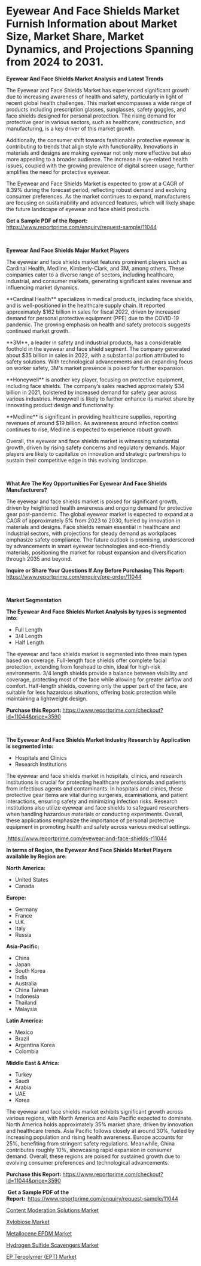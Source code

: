 <p><h1>Eyewear And Face Shields Market Furnish Information about Market Size, Market Share, Market Dynamics, and Projections Spanning from 2024 to 2031.</h1></p><p><strong>Eyewear And Face Shields Market Analysis and Latest Trends</strong></p>
<p><p>The Eyewear and Face Shields Market has experienced significant growth due to increasing awareness of health and safety, particularly in light of recent global health challenges. This market encompasses a wide range of products including prescription glasses, sunglasses, safety goggles, and face shields designed for personal protection. The rising demand for protective gear in various sectors, such as healthcare, construction, and manufacturing, is a key driver of this market growth.</p><p>Additionally, the consumer shift towards fashionable protective eyewear is contributing to trends that align style with functionality. Innovations in materials and designs are making eyewear not only more effective but also more appealing to a broader audience. The increase in eye-related health issues, coupled with the growing prevalence of digital screen usage, further amplifies the need for protective eyewear.</p><p>The Eyewear and Face Shields Market is expected to grow at a CAGR of 8.39% during the forecast period, reflecting robust demand and evolving consumer preferences. As the market continues to expand, manufacturers are focusing on sustainability and advanced features, which will likely shape the future landscape of eyewear and face shield products.</p></p>
<p><strong>Get a Sample PDF of the Report:&nbsp;</strong> <a href="https://www.reportprime.com/enquiry/request-sample/11044?utm_campaign=101&utm_medium=2&utm_source=Github&utm_content=ia&utm_term=29112024&utm_id=eyewear-and-face-shields">https://www.reportprime.com/enquiry/request-sample/11044</a></p>
<p>&nbsp;</p>
<p><strong>Eyewear And Face Shields Major Market Players</strong></p>
<p><p>The eyewear and face shields market features prominent players such as Cardinal Health, Medline, Kimberly-Clark, and 3M, among others. These companies cater to a diverse range of sectors, including healthcare, industrial, and consumer markets, generating significant sales revenue and influencing market dynamics.</p><p>**Cardinal Health** specializes in medical products, including face shields, and is well-positioned in the healthcare supply chain. It reported approximately $162 billion in sales for fiscal 2022, driven by increased demand for personal protective equipment (PPE) due to the COVID-19 pandemic. The growing emphasis on health and safety protocols suggests continued market growth.</p><p>**3M**, a leader in safety and industrial products, has a considerable foothold in the eyewear and face shield segment. The company generated about $35 billion in sales in 2022, with a substantial portion attributed to safety solutions. With technological advancements and an expanding focus on worker safety, 3M's market presence is poised for further expansion.</p><p>**Honeywell** is another key player, focusing on protective equipment, including face shields. The company’s sales reached approximately $34 billion in 2021, bolstered by increased demand for safety gear across various industries. Honeywell is likely to further enhance its market share by innovating product design and functionality.</p><p>**Medline** is significant in providing healthcare supplies, reporting revenues of around $19 billion. As awareness around infection control continues to rise, Medline is expected to experience robust growth.</p><p>Overall, the eyewear and face shields market is witnessing substantial growth, driven by rising safety concerns and regulatory demands. Major players are likely to capitalize on innovation and strategic partnerships to sustain their competitive edge in this evolving landscape.</p></p>
<p>&nbsp;</p>
<p><strong>What Are The Key Opportunities For Eyewear And Face Shields Manufacturers?</strong></p>
<p><p>The eyewear and face shields market is poised for significant growth, driven by heightened health awareness and ongoing demand for protective gear post-pandemic. The global eyewear market is expected to expand at a CAGR of approximately 5% from 2023 to 2030, fueled by innovation in materials and designs. Face shields remain essential in healthcare and industrial sectors, with projections for steady demand as workplaces emphasize safety compliance. The future outlook is promising, underscored by advancements in smart eyewear technologies and eco-friendly materials, positioning the market for robust expansion and diversification through 2035 and beyond.</p></p>
<p><strong>Inquire or Share Your Questions If Any Before Purchasing This Report:</strong> <a href="https://www.reportprime.com/enquiry/pre-order/11044?utm_campaign=101&utm_medium=2&utm_source=Github&utm_content=ia&utm_term=29112024&utm_id=eyewear-and-face-shields">https://www.reportprime.com/enquiry/pre-order/11044</a></p>
<p>&nbsp;</p>
<p><strong>Market Segmentation</strong></p>
<p><strong>The Eyewear And Face Shields Market Analysis by types is segmented into:</strong></p>
<p><ul><li>Full Length</li><li>3/4 Length</li><li>Half Length</li></ul></p>
<p><p>The eyewear and face shields market is segmented into three main types based on coverage. Full-length face shields offer complete facial protection, extending from forehead to chin, ideal for high-risk environments. 3/4 length shields provide a balance between visibility and coverage, protecting most of the face while allowing for greater airflow and comfort. Half-length shields, covering only the upper part of the face, are suitable for less hazardous situations, offering basic protection while maintaining a lightweight design.</p></p>
<p><strong>Purchase this Report:&nbsp;</strong><a href="https://www.reportprime.com/checkout?id=11044&price=3590&utm_campaign=101&utm_medium=2&utm_source=Github&utm_content=ia&utm_term=29112024&utm_id=eyewear-and-face-shields">https://www.reportprime.com/checkout?id=11044&price=3590</a></p>
<p>&nbsp;</p>
<p><strong>The Eyewear And Face Shields Market Industry Research by Application is segmented into:</strong></p>
<p><ul><li>Hospitals and Clinics</li><li>Research Institutions</li></ul></p>
<p><p>The eyewear and face shields market in hospitals, clinics, and research institutions is crucial for protecting healthcare professionals and patients from infectious agents and contaminants. In hospitals and clinics, these protective gear items are vital during surgeries, examinations, and patient interactions, ensuring safety and minimizing infection risks. Research institutions also utilize eyewear and face shields to safeguard researchers when handling hazardous materials or conducting experiments. Overall, these applications emphasize the importance of personal protective equipment in promoting health and safety across various medical settings.</p></p>
<p><a href="https://www.reportprime.com/eyewear-and-face-shields-r11044?utm_campaign=101&utm_medium=2&utm_source=Github&utm_content=ia&utm_term=29112024&utm_id=eyewear-and-face-shields">&nbsp;https://www.reportprime.com/eyewear-and-face-shields-r11044</a></p>
<p><strong>In terms of Region, the Eyewear And Face Shields Market Players available by Region are:</strong></p>
<p>
    <p> <strong> North America: </strong>
        <ul>
            <li>United States</li>
            <li>Canada</li>
        </ul>
        </p> 
    <p> <strong> Europe: </strong>
        <ul>
            <li>Germany</li>
            <li>France</li>
            <li>U.K.</li>
            <li>Italy</li>
            <li>Russia</li>
        </ul>
        </p> 
    <p> <strong> Asia-Pacific: </strong>
        <ul>
            <li>China</li>
            <li>Japan</li>
            <li>South Korea</li>
            <li>India</li>
            <li>Australia</li>
            <li>China Taiwan</li>
            <li>Indonesia</li>
            <li>Thailand</li>
            <li>Malaysia</li>
        </ul>
        </p> 
    <p> <strong> Latin America: </strong>
        <ul>
            <li>Mexico</li>
            <li>Brazil</li>
            <li>Argentina Korea</li>
            <li>Colombia</li>
        </ul>
        </p> 
    <p> <strong> Middle East & Africa: </strong>
        <ul>
            <li>Turkey</li>
            <li>Saudi</li>
            <li>Arabia</li>
            <li>UAE</li>
            <li>Korea</li>
        </ul>
    </p>
    </p>
<p><p>The eyewear and face shields market exhibits significant growth across various regions, with North America and Asia Pacific expected to dominate. North America holds approximately 35% market share, driven by innovation and healthcare trends. Asia Pacific follows closely at around 30%, fueled by increasing population and rising health awareness. Europe accounts for 25%, benefiting from stringent safety regulations. Meanwhile, China contributes roughly 10%, showcasing rapid expansion in consumer demand. Overall, these regions are poised for sustained growth due to evolving consumer preferences and technological advancements.</p></p>
<p><strong>Purchase this Report: </strong><a href="https://www.reportprime.com/checkout?id=11044&price=3590&utm_campaign=101&utm_medium=2&utm_source=Github&utm_content=ia&utm_term=29112024&utm_id=eyewear-and-face-shields">https://www.reportprime.com/checkout?id=11044&price=3590</a></p>
<p>&nbsp;<strong>Get a Sample PDF of the Report:&nbsp;&nbsp;</strong><a href="https://www.reportprime.com/enquiry/request-sample/11044?utm_campaign=101&utm_medium=2&utm_source=Github&utm_content=ia&utm_term=29112024&utm_id=eyewear-and-face-shields">https://www.reportprime.com/enquiry/request-sample/11044</a></p>
<p><strong></strong></p>
<p><p><a href="https://www.linkedin.com/pulse/transforming-connectivity-exploring-content-moderation-solutions-amxcc?utm_campaign=101&utm_medium=2&utm_source=Github&utm_content=ia&utm_term=29112024&utm_id=eyewear-and-face-shields">Content Moderation Solutions Market</a></p><p><a href="https://www.linkedin.com/pulse/global-xylobiose-market-forecast-2024-2031-trends-impact-akdhe?utm_campaign=101&utm_medium=2&utm_source=Github&utm_content=ia&utm_term=29112024&utm_id=eyewear-and-face-shields">Xylobiose Market</a></p><p><a href="https://issuu.com/reportprime-2/docs/metallocene-epdm-market-size-2030.pptx?utm_campaign=101&utm_medium=2&utm_source=Github&utm_content=ia&utm_term=29112024&utm_id=eyewear-and-face-shields">Metallocene EPDM Market</a></p><p><a href="https://www.linkedin.com/pulse/hydrogen-sulfide-scavengers-market2024-2031-industry-insights-difte?utm_campaign=101&utm_medium=2&utm_source=Github&utm_content=ia&utm_term=29112024&utm_id=eyewear-and-face-shields">Hydrogen Sulfide Scavengers Market</a></p><p><a href="https://issuu.com/reportprime-2/docs/ep-terpolymer-ept-market-size-2030.pptx?utm_campaign=101&utm_medium=2&utm_source=Github&utm_content=ia&utm_term=29112024&utm_id=eyewear-and-face-shields">EP Terpolymer (EPT) Market</a></p></p>